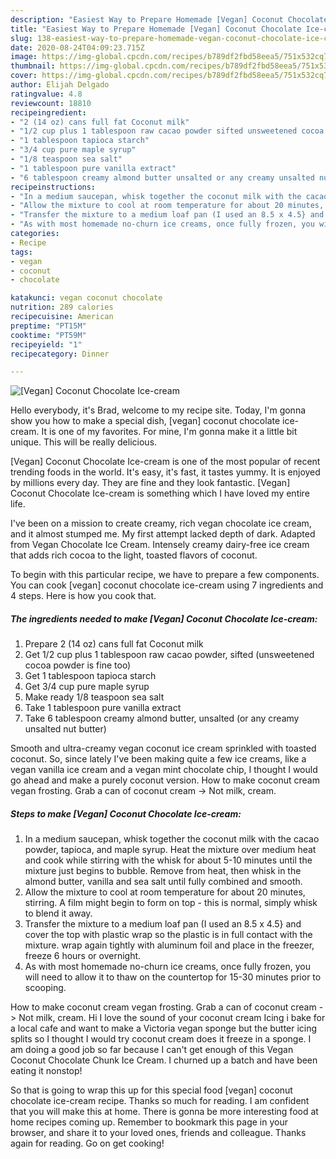 ```yaml
---
description: "Easiest Way to Prepare Homemade [Vegan] Coconut Chocolate Ice-cream"
title: "Easiest Way to Prepare Homemade [Vegan] Coconut Chocolate Ice-cream"
slug: 138-easiest-way-to-prepare-homemade-vegan-coconut-chocolate-ice-cream
date: 2020-08-24T04:09:23.715Z
image: https://img-global.cpcdn.com/recipes/b789df2fbd58eea5/751x532cq70/vegan-coconut-chocolate-ice-cream-recipe-main-photo.jpg
thumbnail: https://img-global.cpcdn.com/recipes/b789df2fbd58eea5/751x532cq70/vegan-coconut-chocolate-ice-cream-recipe-main-photo.jpg
cover: https://img-global.cpcdn.com/recipes/b789df2fbd58eea5/751x532cq70/vegan-coconut-chocolate-ice-cream-recipe-main-photo.jpg
author: Elijah Delgado
ratingvalue: 4.8
reviewcount: 18810
recipeingredient:
- "2 (14 oz) cans full fat Coconut milk"
- "1/2 cup plus 1 tablespoon raw cacao powder sifted unsweetened cocoa powder is fine too"
- "1 tablespoon tapioca starch"
- "3/4 cup pure maple syrup"
- "1/8 teaspoon sea salt"
- "1 tablespoon pure vanilla extract"
- "6 tablespoon creamy almond butter unsalted or any creamy unsalted nut butter"
recipeinstructions:
- "In a medium saucepan, whisk together the coconut milk with the cacao powder, tapioca, and maple syrup. Heat the mixture over medium heat and cook while stirring with the whisk for about 5-10 minutes until the mixture just begins to bubble. Remove from heat, then whisk in the almond butter, vanilla and sea salt until fully combined and smooth."
- "Allow the mixture to cool at room temperature for about 20 minutes, stirring. A film might begin to form on top - this is normal, simply whisk to blend it away."
- "Transfer the mixture to a medium loaf pan (I used an 8.5 x 4.5} and cover the top with plastic wrap so the plastic is in full contact with the mixture. wrap again tightly with aluminum foil and place in the freezer, freeze 6 hours or overnight."
- "As with most homemade no-churn ice creams, once fully frozen, you will need to allow it to thaw on the countertop for 15-30 minutes prior to scooping."
categories:
- Recipe
tags:
- vegan
- coconut
- chocolate

katakunci: vegan coconut chocolate 
nutrition: 289 calories
recipecuisine: American
preptime: "PT15M"
cooktime: "PT59M"
recipeyield: "1"
recipecategory: Dinner

---
```



![[Vegan] Coconut Chocolate Ice-cream](https://img-global.cpcdn.com/recipes/b789df2fbd58eea5/751x532cq70/vegan-coconut-chocolate-ice-cream-recipe-main-photo.jpg)

Hello everybody, it's Brad, welcome to my recipe site. Today, I'm gonna show you how to make a special dish, [vegan] coconut chocolate ice-cream. It is one of my favorites. For mine, I'm gonna make it a little bit unique. This will be really delicious.

[Vegan] Coconut Chocolate Ice-cream is one of the most popular of recent trending foods in the world. It's easy, it's fast, it tastes yummy. It is enjoyed by millions every day. They are fine and they look fantastic. [Vegan] Coconut Chocolate Ice-cream is something which I have loved my entire life.

I&#39;ve been on a mission to create creamy, rich vegan chocolate ice cream, and it almost stumped me. My first attempt lacked depth of dark. Adapted from Vegan Chocolate Ice Cream. Intensely creamy dairy-free ice cream that adds rich cocoa to the light, toasted flavors of coconut.


To begin with this particular recipe, we have to prepare a few components. You can cook [vegan] coconut chocolate ice-cream using 7 ingredients and 4 steps. Here is how you cook that.

<!--inarticleads1-->

##### The ingredients needed to make [Vegan] Coconut Chocolate Ice-cream:

1. Prepare 2 (14 oz) cans full fat Coconut milk
1. Get 1/2 cup plus 1 tablespoon raw cacao powder, sifted (unsweetened cocoa powder is fine too)
1. Get 1 tablespoon tapioca starch
1. Get 3/4 cup pure maple syrup
1. Make ready 1/8 teaspoon sea salt
1. Take 1 tablespoon pure vanilla extract
1. Take 6 tablespoon creamy almond butter, unsalted (or any creamy unsalted nut butter)


Smooth and ultra-creamy vegan coconut ice cream sprinkled with toasted coconut. So, since lately I&#39;ve been making quite a few ice creams, like a vegan vanilla ice cream and a vegan mint chocolate chip, I thought I would go ahead and make a purely coconut version. How to make coconut cream vegan frosting. Grab a can of coconut cream -&gt; Not milk, cream. 

<!--inarticleads2-->

##### Steps to make [Vegan] Coconut Chocolate Ice-cream:

1. In a medium saucepan, whisk together the coconut milk with the cacao powder, tapioca, and maple syrup. Heat the mixture over medium heat and cook while stirring with the whisk for about 5-10 minutes until the mixture just begins to bubble. Remove from heat, then whisk in the almond butter, vanilla and sea salt until fully combined and smooth.
1. Allow the mixture to cool at room temperature for about 20 minutes, stirring. A film might begin to form on top - this is normal, simply whisk to blend it away.
1. Transfer the mixture to a medium loaf pan (I used an 8.5 x 4.5} and cover the top with plastic wrap so the plastic is in full contact with the mixture. wrap again tightly with aluminum foil and place in the freezer, freeze 6 hours or overnight.
1. As with most homemade no-churn ice creams, once fully frozen, you will need to allow it to thaw on the countertop for 15-30 minutes prior to scooping.


How to make coconut cream vegan frosting. Grab a can of coconut cream -&gt; Not milk, cream. Hi I love the sound of your coconut cream Icing i bake for a local cafe and want to make a Victoria vegan sponge but the butter icing splits so I thought I would try coconut cream does it freeze in a sponge. I am doing a good job so far because I can&#39;t get enough of this Vegan Coconut Chocolate Chunk Ice Cream. I churned up a batch and have been eating it nonstop! 

So that is going to wrap this up for this special food [vegan] coconut chocolate ice-cream recipe. Thanks so much for reading. I am confident that you will make this at home. There is gonna be more interesting food at home recipes coming up. Remember to bookmark this page in your browser, and share it to your loved ones, friends and colleague. Thanks again for reading. Go on get cooking!
